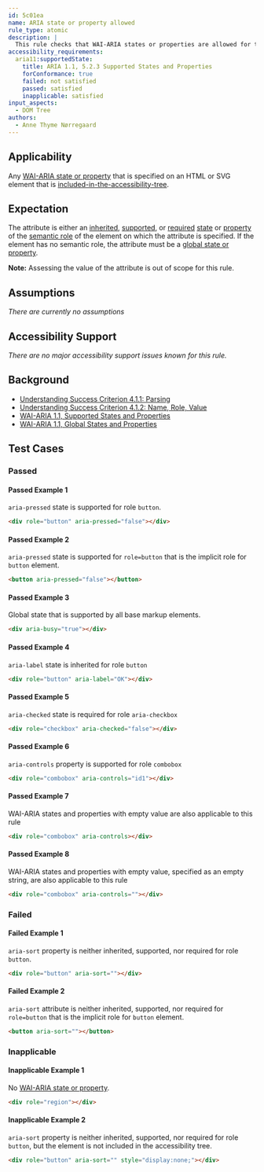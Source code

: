 ```yaml
---
id: 5c01ea
name: ARIA state or property allowed
rule_type: atomic
description: |
  This rule checks that WAI-ARIA states or properties are allowed for the element they are specified on.
accessibility_requirements:
  aria11:supportedState:
    title: ARIA 1.1, 5.2.3 Supported States and Properties
    forConformance: true
    failed: not satisfied
    passed: satisfied
    inapplicable: satisfied
input_aspects:
  - DOM Tree
authors:
  - Anne Thyme Nørregaard
---
```


## Applicability

Any [WAI-ARIA state or property](https://www.w3.org/TR/wai-aria-1.1/#state_prop_def) that is specified on an HTML or SVG element that is [included-in-the-accessibility-tree](#included-in-the-accessibility-tree).

## Expectation

The attribute is either an [inherited](https://www.w3.org/TR/wai-aria/#inheritedattributes), [supported](https://www.w3.org/TR/wai-aria/#supportedState), or [required](https://www.w3.org/TR/wai-aria/#requiredState) [state](https://www.w3.org/TR/wai-aria/#dfn-state) or [property](https://www.w3.org/TR/wai-aria/#dfn-property) of the [semantic role](#semantic-role) of the element on which the attribute is specified. If the element has no semantic role, the attribute must be a [global state or property](https://www.w3.org/TR/wai-aria-1.1/#global_states).

**Note:** Assessing the value of the attribute is out of scope for this rule.

## Assumptions

_There are currently no assumptions_

## Accessibility Support

_There are no major accessibility support issues known for this rule._

## Background

- [Understanding Success Criterion 4.1.1: Parsing](https://www.w3.org/WAI/WCAG21/Understanding/parsing.html)
- [Understanding Success Criterion 4.1.2: Name, Role, Value
  ](https://www.w3.org/WAI/WCAG21/Understanding/name-role-value.html)
- [WAI-ARIA 1.1, Supported States and Properties](https://www.w3.org/TR/wai-aria-1.1/#states_and_properties)
- [WAI-ARIA 1.1, Global States and Properties](https://www.w3.org/TR/wai-aria-1.1/#global_states)

## Test Cases

### Passed

#### Passed Example 1

`aria-pressed` state is supported for role `button`.

```html
<div role="button" aria-pressed="false"></div>
```

#### Passed Example 2

`aria-pressed` state is supported for `role=button` that is the implicit role for `button` element.

```html
<button aria-pressed="false"></button>
```

#### Passed Example 3

Global state that is supported by all base markup elements.

```html
<div aria-busy="true"></div>
```

#### Passed Example 4

`aria-label` state is inherited for role `button`

```html
<div role="button" aria-label="OK"></div>
```

#### Passed Example 5

`aria-checked` state is required for role `aria-checkbox`

```html
<div role="checkbox" aria-checked="false"></div>
```

#### Passed Example 6

`aria-controls` property is supported for role `combobox`

```html
<div role="combobox" aria-controls="id1"></div>
```

#### Passed Example 7

WAI-ARIA states and properties with empty value are also applicable to this rule

```html
<div role="combobox" aria-controls></div>
```

#### Passed Example 8

WAI-ARIA states and properties with empty value, specified as an empty string, are also applicable to this rule

```html
<div role="combobox" aria-controls=""></div>
```

### Failed

#### Failed Example 1

`aria-sort` property is neither inherited, supported, nor required for role `button`.

```html
<div role="button" aria-sort=""></div>
```

#### Failed Example 2

`aria-sort` attribute is neither inherited, supported, nor required for `role=button` that is the implicit role for `button` element.

```html
<button aria-sort=""></button>
```

### Inapplicable

#### Inapplicable Example 1

No [WAI-ARIA state or property](https://www.w3.org/TR/wai-aria-1.1/#state_prop_def).

```html
<div role="region"></div>
```

#### Inapplicable Example 2

`aria-sort` property is neither inherited, supported, nor required for role `button`, but the element is not included in the accessibility tree.

```html
<div role="button" aria-sort="" style="display:none;"></div>
```
